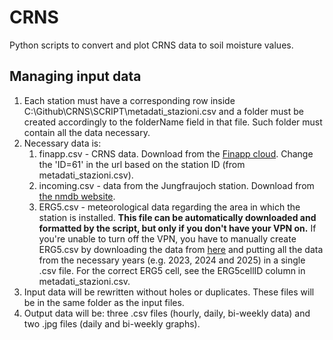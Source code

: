# CRNS
Python scripts to convert and plot CRNS data to soil moisture values.


## Managing input data

1. Each station must have a corresponding row inside C:\Github\CRNS\SCRIPT\metadati_stazioni.csv and a folder must be created accordingly to the folderName field in that file. Such folder must contain all the data necessary.
2. Necessary data is:
	1. finapp.csv - CRNS data. Download from the [Finapp cloud](http://cloud.finapptech.com/finapp/api/v2/getCSV_id.php?ID=61&D=1&SM=1&token=v3s364). Change the 'ID=61' in the url based on the station ID (from metadati_stazioni.csv).
	2. incoming.csv - data from the Jungfraujoch station. Download from [the nmdb website](https://www.nmdb.eu/nest/search.php).
 	3. ERG5.csv - meteorological data regarding the area in which the station is installed. **This file can be automatically downloaded and formatted by the script, but only if you don't have your VPN on.** If you're unable to turn off the VPN, you have to manually create ERG5.csv by downloading the data from [here](https://dati.arpae.it/dataset/erg5-interpolazione-su-griglia-di-dati-meteo) and putting all the data from the necessary years (e.g. 2023, 2024 and 2025) in a single .csv file. For the correct ERG5 cell, see the ERG5cellID column in metadati_stazioni.csv.
3. Input data will be rewritten without holes or duplicates. These files will be in the same folder as the input files.
4. Output data will be: three .csv files (hourly, daily, bi-weekly data) and two .jpg files (daily and bi-weekly graphs).
